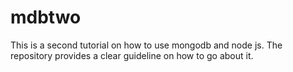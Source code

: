 # mdbtwo
This is a second tutorial on how to use mongodb and node js. The repository provides a clear guideline on how to go about it. 
